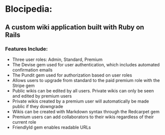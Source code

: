 # Blocipedia:

## A custom wiki application built with Ruby on Rails

### Features Include:

* Three user roles: Admin, Standard, Premium
*	The Devise gem used for user authentication, which includes automated confirmation emails
* The Pundit gem used for authorization based on user roles
*	Allows users to upgrade from standard to the paid premium role with the Stripe gem
*	Public wikis can be edited by all users. Private wikis can only be seen and edited by premium users
*	Private wikis created by a premium user will automatically be made public if they downgrade
*	Wikis can be created with Markdown syntax through the Redcarpet gem
*	Premium users can add collaborators to their wikis regardless of their current role
*	FriendlyId gem enables readable URLs
